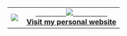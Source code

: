 <table width="100%"  border="0" cellpadding="0" cellspacing="0">
  <tr>
    <td align="center">
      <img align="left" src="https://media.giphy.com/media/Y3wH0icDeRfaS8Of7l/giphy.gif " />
    </td>
    <td align="center">
      <a href=https://ritikdh440.github.io/ ">
        <span>&nbsp;&nbsp;&nbsp;&nbsp;&nbsp;&nbsp;&nbsp;</span>
        <span>&nbsp;&nbsp;&nbsp;&nbsp;&nbsp;&nbsp;&nbsp;</span>
        <img src="https://github.com/ritikdh440/ritikdh440/blob/main/giphy.mp4" />
        <span>&nbsp;&nbsp;&nbsp;&nbsp;&nbsp;&nbsp;&nbsp;&nbsp;</span>
        <span>&nbsp;&nbsp;&nbsp;&nbsp;&nbsp;&nbsp;&nbsp;&nbsp;</span>
        <br>
        <strong>Visit my personal website </strong>
    </td>
  </tr>
</table>

 
